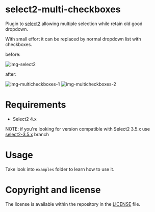 # select2-multi-checkboxes
Plugin to [select2][select2-repo] allowing multiple selection while retain old good dropdown.

With small effort it can be replaced by normal dropdown list with checkboxes.

before:

![img-select2]

after:

![img-multicheckboxes-1]
![img-multicheckboxes-2]

# Requirements
* Select2 4.x

NOTE: if you're looking for version compatible with Select2 3.5.x use [select2-3.5.x] branch

# Usage
Take look into `examples` folder to learn how to use it.

# Copyright and license
The license is available within the repository in the [LICENSE][license] file.

[select2-repo]: https://github.com/select2/select2
[license]: LICENSE
[select2-3.5.x]: https://github.com/wasikuss/select2-multi-checkboxes/tree/select2-3.5.x

[img-select2]: https://cloud.githubusercontent.com/assets/9192409/20893500/4e4a8d4c-bb12-11e6-9c46-1b90f70aaca8.png
[img-multicheckboxes-1]: https://cloud.githubusercontent.com/assets/9192409/20894631/83940e7a-bb16-11e6-8be6-19ddd5ce355f.png
[img-multicheckboxes-2]: https://cloud.githubusercontent.com/assets/9192409/20894652/9bbbcc90-bb16-11e6-8b9d-424760e2de36.png
